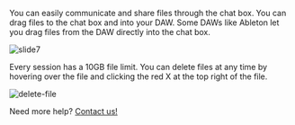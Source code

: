 You can easily communicate and share files through the chat box. You can drag files to the chat box and into your DAW. Some DAWs like Ableton let you drag files from the DAW directly into the chat box. 


![slide7](https://user-images.githubusercontent.com/7818811/164091650-d2c8f365-2f47-4985-bd20-ed804309292a.gif)


Every session has a 10GB file limit. You can delete files at any time by hovering over the file and clicking the red X at the top right of the file.

![delete-file](https://user-images.githubusercontent.com/7818811/164092547-0ccd59cb-c662-438f-ab0e-49fa70bfe5d5.png)


Need more help? [Contact us!](https://www.musesessions.co/contact)